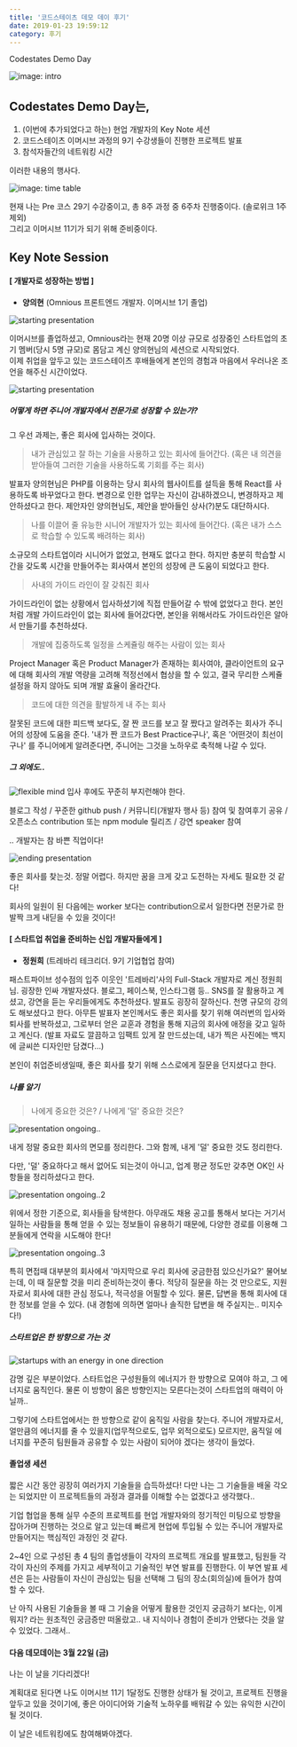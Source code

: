 ```yaml
---
title: '코드스테이츠 데모 데이 후기'
date: 2019-01-23 19:59:12
category: 후기
---
```


Codestates Demo Day  

<img src="../images/2019-01-23-코드스테이츠데모데이후기/01_intro.jpg" alt="image: intro" />

## Codestates Demo Day는,
1. (이번에 추가되었다고 하는) 현업 개발자의 Key Note 세션
2. 코드스테이츠 이머시브 과정의 9기 수강생들이 진행한 프로젝트 발표
3. 참석자들간의 네트워킹 시간

이러한 내용의 행사다.  

<img src="../images/2019-01-23-코드스테이츠데모데이후기/timetable.png" alt="image: time table" />

현재 나는 Pre 코스 29기 수강중이고, 총 8주 과정 중 6주차 진행중이다. (솔로위크 1주 제외)  
그리고 이머시브 11기가 되기 위해 준비중이다.

## Key Note Session
#### [ 개발자로 성장하는 방법 ]
- **양의현** (Omnious 프론트엔드 개발자. 이머시브 1기 졸업)

<img src="../images/2019-01-23-코드스테이츠데모데이후기/02-1.jpg" alt="starting presentation" />

이머시브를 졸업하셨고, Omnious라는 현재 20명 이상 규모로 성장중인 스타트업의 초기 멤버(당시 5명 규모)로 몸담고 계신 양의현님의 세션으로 시작되었다.  
이제 취업을 앞두고 있는 코드스테이츠 후배들에게 본인의 경험과 마음에서 우러나온 조언을 해주신 시간이었다.

<img src="../images/2019-01-23-코드스테이츠데모데이후기/02-2.jpg" alt="starting presentation" />

##### 어떻게 하면 주니어 개발자에서 전문가로 성장할 수 있는가?

그 우선 과제는, 좋은 회사에 입사하는 것이다.

> 내가 관심있고 잘 하는 기술을 사용하고 있는 회사에 들어간다. (혹은 내 의견을 받아들여 그러한 기술을 사용하도록 기회를 주는 회사)

발표자 양의현님은 PHP를 이용하는 당시 회사의 웹사이트를 설득을 통해 React를 사용하도록 바꾸었다고 한다. 변경으로 인한 업무는 자신이 감내하겠으니, 변경하자고 제안하셨다고 한다. 제안자인 양의현님도, 제안을 받아들인 상사(?)분도 대단하시다.

> 나를 이끌어 줄 유능한 시니어 개발자가 있는 회사에 들어간다. (혹은 내가 스스로 학습할 수 있도록 배려하는 회사)

소규모의 스타트업이라 시니어가 없었고, 현재도 없다고 한다. 하지만 충분히 학습할 시간을 갖도록 시간을 만들어주는 회사여서 본인의 성장에 큰 도움이 되었다고 한다.

> 사내의 가이드 라인이 잘 갖춰진 회사

가이드라인이 없는 상황에서 입사하셨기에 직접 만들어갈 수 밖에 없었다고 한다. 본인처럼 개발 가이드라인이 없는 회사에 들어갔다면, 본인을 위해서라도 가이드라인은 알아서 만들기를 추천하셨다.

> 개발에 집중하도록 일정을 스케쥴링 해주는 사람이 있는 회사

Project Manager 혹은 Product Manager가 존재하는 회사여야, 클라이언트의 요구에 대해 회사의 개발 역량을 고려해 적정선에서 협상을 할 수 있고, 결국 무리한 스케쥴 설정을 하지 않아도 되며 개발 효율이 올라간다.

> 코드에 대한 의견을 활발하게 내 주는 회사

잘못된 코드에 대한 피드백 보다도, 잘 짠 코드를 보고 잘 짰다고 알려주는 회사가 주니어의 성장에 도움을 준다. '내가 짠 코드가 Best Practice구나', 혹은 '어떤것이 최선이구나' 를 주니어에게 알려준다면, 주니어는 그것을 노하우로 축적해 나갈 수 있다.


##### 그 외에도..
<img src="../images/2019-01-23-코드스테이츠데모데이후기/02-3.jpg" alt="flexible mind" />
입사 후에도 꾸준히 부지런해야 한다.

블로그 작성 / 꾸준한 github push / 커뮤니티(개발자 행사 등) 참여 및 참여후기 공유 / 오픈소스 contribution 또는 npm module 릴리즈 / 강연 speaker 참여

.. 개발자는 참 바쁜 직업이다!

<img src="../images/2019-01-23-코드스테이츠데모데이후기/02-4.jpg" alt="ending presentation" />

좋은 회사를 찾는것. 정말 어렵다. 하지만 꿈을 크게 갖고 도전하는 자세도 필요한 것 같다!

회사의 일원이 된 다음에는 worker 보다는 contribution으로서 일한다면 전문가로 한발짝 크게 내딛을 수 있을 것이다!

#### [ 스타트업 취업을 준비하는 신입 개발자들에게 ]
- **정원희** (트레바리 테크리더. 9기 기업협업 참여)  

패스트파이브 성수점의 입주 이웃인 '트레바리'사의 Full-Stack 개발자로 계신 정원희님.
굉장한 인싸 개발자셨다. 블로그, 페이스북, 인스타그램 등.. SNS를 잘 활용하고 계셨고, 강연을 듣는 우리들에게도 추천하셨다.
발표도 굉장히 잘하신다.
천명 규모의 강의도 해보셨다고 한다.
아무튼 발표자 본인께서도 좋은 회사를 찾기 위해 여러번의 입사와 퇴사를 반복하셨고, 그로부터 얻은 교훈과 경험을 통해 지금의 회사에 애정을 갖고 일하고 계신다.
(발표 자료도 깔끔하고 임팩트 있게 잘 만드셨는데, 내가 찍은 사진에는 백지에 글씨쓴 디자인만 담겼다...)

본인이 취업준비생일때, 좋은 회사를 찾기 위해 스스로에게 질문을 던지셨다고 한다.

##### 나를 알기

> 나에게 중요한 것은? / 나에게 '덜' 중요한 것은?

<img src="../images/2019-01-23-코드스테이츠데모데이후기/03-1.jpg" alt="presentation ongoing.." />

내게 정말 중요한 회사의 면모를 정리한다. 그와 함께, 내게 '덜' 중요한 것도 정리한다.

다만, '덜' 중요하다고 해서 없어도 되는것이 아니고, 업계 평균 정도만 갖추면 OK인 사항들을 정리하셨다고 한다.

<img src="../images/2019-01-23-코드스테이츠데모데이후기/03-3.jpg" alt="presentation ongoing..2" />

위에서 정한 기준으로, 회사들을 탐색한다.
아무래도 채용 공고를 통해서 보다는 거기서 일하는 사람들을 통해 얻을 수 있는 정보들이 유용하기 때문에, 다양한 경로를 이용해 그 분들에게 연락을 시도해야 한다!

<img src="../images/2019-01-23-코드스테이츠데모데이후기/03-4.jpg" alt="presentation ongoing..3" />

특히 면접때 대부분의 회사에서 '마지막으로 우리 회사에 궁금한점 있으신가요?' 물어보는데, 이 때 질문할 것을 미리 준비하는것이 좋다. 적당히 질문을 하는 것 만으로도, 지원자로서 회사에 대한 관심 정도나, 적극성을 어필할 수 있다. 물론, 답변을 통해 회사에 대한 정보를 얻을 수 있다. (내 경험에 의하면 얼마나 솔직한 답변을 해 주실지는.. 미지수다!)

##### 스타트업은 한 방향으로 가는 것
<img src="../images/2019-01-23-코드스테이츠데모데이후기/03-5.jpg" alt="startups with an energy in one direction" />

감명 깊은 부분이었다. 스타트업은 구성원들의 에너지가 한 방향으로 모여야 하고, 그 에너지로 움직인다. 물론 이 방향이 옳은 방향인지는 모른다는것이 스타트업의 매력이 아닐까..

그렇기에 스타트업에서는 한 방향으로 같이 움직일 사람을 찾는다. 주니어 개발자로서, 얼만큼의 에너지를 줄 수 있을지(업무적으로도, 업무 외적으로도) 모르지만, 움직일 에너지를 꾸준히 팀원들과 공유할 수 있는 사람이 되어야 겠다는 생각이 들었다.

#### 졸업생 세션
짧은 시간 동안 굉장히 여러가지 기술들을 습득하셨다! 다만 나는 그 기술들을 배울 각오는 되었지만 이 프로젝트들의 과정과 결과를 이해할 수는 없겠다고 생각했다..

기업 협업을 통해 실무 수준의 프로젝트를 현업 개발자와의 정기적인 미팅으로 방향을 잡아가며 진행하는 것으로 알고 있는데 빠르게 현업에 투입될 수 있는 주니어 개발자로 만들어지는 핵심적인 과정인 것 같다.

2~4인 으로 구성된 총 4 팀의 졸업생들이 각자의 프로젝트 개요를 발표했고, 팀원들 각각이 자신의 주제를 가지고 세부적이고 기술적인 부연 발표를 진행한다. 이 부연 발표 세션은 듣는 사람들이 자신이 관심있는 팀을 선택해 그 팀의 장소(회의실)에 들어가 참여할 수 있다.

난 아직 사용된 기술들을 볼 때 그 기술을 어떻게 활용한 것인지 궁금하기 보다는, 이게 뭐지? 라는 원초적인 궁금증만 떠올랐고.. 내 지식이나 경험이 준비가 안됐다는 것을 알 수 있었다. 그래서..



#### 다음 데모데이는 3월 22일 (금)

나는 이 날을 기다리겠다!

계획대로 된다면 나도 이머시브 11기 1달정도 진행한 상태가 될 것이고, 프로젝트 진행을 앞두고 있을 것이기에, 좋은 아이디어와 기술적 노하우를 배워갈 수 있는 유익한 시간이 될 것이다.

이 날은 네트워킹에도 참여해봐야겠다.

